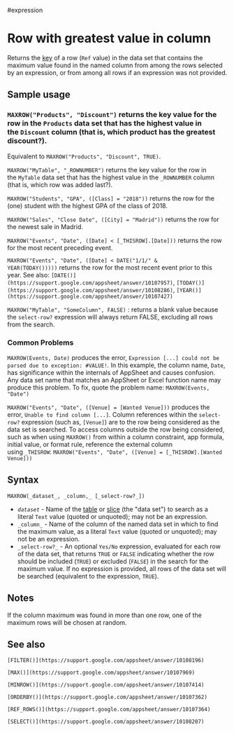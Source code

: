 #expression 

# Row with greatest value in column

Returns the [key](https://support.google.com/appsheet/answer/10108207) of a row (`Ref` value) in the data set that contains the maximum value found in the named column from among the rows selected by an expression, or from among all rows if an expression was not provided.

## Sample usage

### `MAXROW("Products", "Discount")` returns the key value for the row in the `Products` data set that has the highest value in the `Discount` column (that is, which product has the greatest discount?). 

Equivalent to `MAXROW("Products", "Discount", TRUE)`.

`MAXROW("MyTable", "_ROWNUMBER")` returns the key value for the row in the `MyTable` data set that has the highest value in the `_ROWNUMBER` column (that is, which row was added last?).

`MAXROW("Students", "GPA", ([Class] = "2018"))` returns the row for the (one) student with the highest GPA of the class of 2018.

`MAXROW("Sales", "Close Date", ([City] = "Madrid"))` returns the row for the newest sale in Madrid.

`MAXROW("Events", "Date", ([Date] < [_THISROW].[Date]))` returns the row for the most recent preceding event.

`MAXROW("Events", "Date", ([Date] < DATE("1/1/" & YEAR(TODAY()))))` returns the row for the most recent event prior to this year. See also: `[DATE()](https://support.google.com/appsheet/answer/10107957)`, `[TODAY()](https://support.google.com/appsheet/answer/10108286)`, `[YEAR()](https://support.google.com/appsheet/answer/10107427)`

`MAXROW("MyTable", "SomeColumn", FALSE)` : returns a blank value because the `select-row?` expression will always return FALSE, excluding all rows from the search.

### Common Problems

`MAXROW(Events, Date)` produces the error, `Expression [...] could not be parsed due to exception: #VALUE!`_._ In this example, the column name, `Date`, has significance within the internals of AppSheet and causes confusion. Any data set name that matches an AppSheet or Excel function name may produce this problem. To fix, quote the problem name: `MAXROW(Events, "Date")`

`MAXROW("Events", "Date", ([Venue] = [Wanted Venue]))` produces the error, `Unable to find column [...]`. Column references within the `select-row?` expression (such as, `[Venue]`) are to the row being considered as the data set is searched. To access columns outside the row being considered, such as when using `MAXROW()` from within a column constraint, app formula, initial value, or format rule, reference the external column using `_THISROW`: `MAXROW("Events", "Date", ([Venue] = [_THISROW].[Wanted Venue]))`

## Syntax

`MAXROW(_dataset_, _column,_ [_select-row?_])`

-   _`dataset`_ - Name of the [table](https://support.google.com/appsheet/answer/10105821) or [slice](https://support.google.com/appsheet/answer/10106592) (the "data set") to search as a literal `Text` value (quoted or unquoted); may not be an expression.
-   `_column_` - Name of the column of the named data set in which to find the maximum value, as a literal `Text` value (quoted or unquoted); may not be an expression.
-   `_select-row?_` - An optional `Yes/No` expression, evaluated for each row of the data set, that returns `TRUE` or `FALSE` indicating whether the row should be included (`TRUE`) or excluded (`FALSE`) in the search for the maximum value. If no expression is provided, all rows of the data set will be searched (equivalent to the expression, `TRUE`).

## Notes

If the column maximum was found in more than one row, one of the maximum rows will be chosen at random.

## See also

`[FILTER()](https://support.google.com/appsheet/answer/10108196)`

`[MAX()](https://support.google.com/appsheet/answer/10107969)`

`[MINROW()](https://support.google.com/appsheet/answer/10107414)`

`[ORDERBY()](https://support.google.com/appsheet/answer/10107362)`

`[REF_ROWS()](https://support.google.com/appsheet/answer/10107364)`

`[SELECT()](https://support.google.com/appsheet/answer/10108207)`